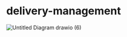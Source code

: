# delivery-management
![Untitled Diagram drawio (6)](https://github.com/jahangirzadanurlan/delivery-management/assets/103985861/78338bf7-7ed9-46fb-aae3-007b02f4906c)

